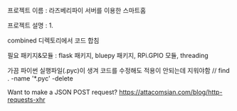 프로젝트 이름 : 라즈베리파이 서버를 이용한 스마트홈 

프로젝트 설명 :
  1. 
  
  
  
combined 디렉토리에서 코드 합침

필요 패키지&모듈 : flask 패키지, bluepy 패키지, RPi.GPIO 모듈, threading 

가끔 파이썬 실행파일(.pyc)이 생겨 코드를 수정해도 적용이 안되는데 지워야함 // find . -name '*.pyc' -delete 

Want to make a JSON POST request?
https://attacomsian.com/blog/http-requests-xhr
